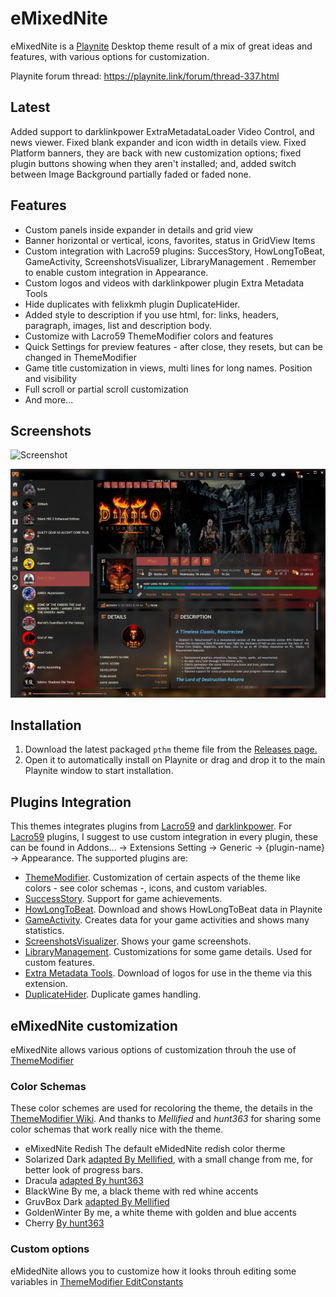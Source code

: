 # eMixedNite
eMixedNite is a [Playnite](https://github.com/JosefNemec/Playnite) Desktop theme result of a mix of great ideas and features, with various options for customization. 

Playnite forum thread: https://playnite.link/forum/thread-337.html

## Latest
Added support to darklinkpower ExtraMetadataLoader Video Control, and news viewer. Fixed blank expander and icon width in details view.
Fixed Platform banners, they are back with new customization options; fixed plugin buttons showing when they aren't installed; and, added switch between Image Background partially faded or faded none.

## Features
- Custom panels inside expander in details and grid view
- Banner horizontal or vertical, icons, favorites, status in GridView Items
- Custom integration with Lacro59 plugins: SuccesStory, HowLongToBeat, GameActivity, ScreenshotsVisualizer, LibraryManagement . Remember to enable custom integration in Appearance.
- Custom logos and videos with darklinkpower plugin Extra Metadata Tools
- Hide duplicates  with felixkmh plugin DuplicateHider.
- Added style to description if you use html, for: links, headers, paragraph, images, list and description body.
- Customize with Lacro59 ThemeModifier colors and features
- Quick Settings for preview features - after close, they resets, but can be changed in ThemeModifier
- Game title customization in views, multi lines for long names. Position and visibility
- Full scroll or partial scroll customization
- And more...

## Screenshots
![Screenshot](https://raw.githubusercontent.com/eminaguil/eMixedNite/master/screenshots/screenshot_01.png)

![Screenshot](https://raw.githubusercontent.com/eminaguil/eMixedNite/master/screenshots/screenshot_02.png)

## Installation 
1. Download the latest packaged `pthm` theme file from the [Releases page.](https://github.com/eminaguil/eMixedNite/releases/latest)
2. Open it to automatically install on Playnite or drag and drop it to the main Playnite window to start installation.

## Plugins Integration
This themes integrates plugins from [Lacro59](https://github.com/Lacro59) and [darklinkpower](https://github.com/darklinkpower). For [Lacro59](https://github.com/Lacro59) plugins, I suggest to use custom integration in every plugin, these can be found in Addons... -> Extensions Setting -> Generic -> {plugin-name} -> Appearance. 
The supported plugins are:
- [ThemeModifier](https://github.com/Lacro59/playnite-thememodifier-plugin). Customization of certain aspects of the theme like colors - see color schemas -, icons, and custom variables.   
- [SuccessStory](https://github.com/Lacro59/playnite-successstory-plugin). Support for game achievements.
- [HowLongToBeat](https://github.com/Lacro59/playnite-howlongtobeat-plugin).  Download and shows HowLongToBeat data in Playnite
- [GameActivity](https://github.com/Lacro59/playnite-gameactivity-plugin). Creates data for your game activities and shows many statistics.
- [ScreenshotsVisualizer](https://github.com/Lacro59/playnite-screenshotsvisualizer-plugin). Shows your game screenshots.
- [LibraryManagement](https://github.com/Lacro59/playnite-screenshotsvisualizer-plugin). Customizations for some game details. Used for custom features.
- [Extra Metadata Tools](https://playnite.link/forum/thread-575.html). Download of logos for use in the theme via this extension.
- [DuplicateHider](https://github.com/felixkmh/DuplicateHider). Duplicate games handling.

## eMixedNite customization
eMixedNite allows various options of customization throuh the use of [ThemeModifier](https://github.com/Lacro59/playnite-thememodifier-plugin)

### Color Schemas
These color schemes are used for recoloring the theme, the details in the [ThemeModifier Wiki](https://github.com/Lacro59/playnite-thememodifier-plugin/wiki/Get-color-for-you-theme-from-another). And thanks to *Mellified* and *hunt363* for sharing some color schemas that work really nice with the theme.

- eMixedNite Redish The default eMidedNite redish color therme
- Solarized Dark  [adapted By Mellified](https://playnite.link/forum/thread-337-post-2143.html#pid2143), with a small change from me, for better look of progress bars.
- Dracula [adapted By hunt363](https://playnite.link/forum/thread-337-post-2711.html#pid2711)
- BlackWine By me, a black theme with red whine accents
- GruvBox Dark [adapted By Mellified](https://playnite.link/forum/thread-337-post-2923.html#pid2923)
- GoldenWinter By me, a white theme with golden and blue accents
- Cherry [By hunt363](https://playnite.link/forum/thread-337-post-4104.html#pid4104)

### Custom options
eMidedNite allows you to customize how it looks throuh editing some variables in [ThemeModifier EditConstants](https://github.com/Lacro59/playnite-thememodifier-plugin/wiki/Edit-current-theme-constants)
